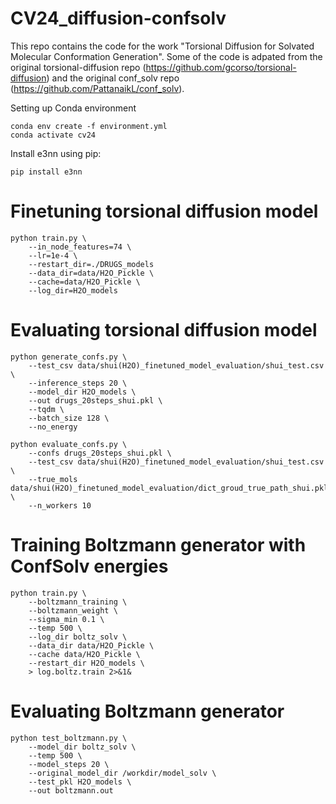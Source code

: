 # CV24_diffusion-confsolv

This repo contains the code for the work "Torsional Diffusion for Solvated Molecular Conformation Generation". Some of the code is adpated from the original torsional-diffusion repo (https://github.com/gcorso/torsional-diffusion) and the original conf_solv repo (https://github.com/PattanaikL/conf_solv).

Setting up Conda environment
```
conda env create -f environment.yml
conda activate cv24
```

Install e3nn using pip:
```
pip install e3nn
```

# Finetuning torsional diffusion model
```
python train.py \
    --in_node_features=74 \
    --lr=1e-4 \
    --restart_dir=./DRUGS_models
    --data_dir=data/H2O_Pickle \
    --cache=data/H2O_Pickle \
    --log_dir=H2O_models
```

# Evaluating torsional diffusion model
```
python generate_confs.py \
    --test_csv data/shui(H2O)_finetuned_model_evaluation/shui_test.csv \
    --inference_steps 20 \
    --model_dir H2O_models \
    --out drugs_20steps_shui.pkl \
    --tqdm \
    --batch_size 128 \
    --no_energy
```
```
python evaluate_confs.py \
    --confs drugs_20steps_shui.pkl \
    --test_csv data/shui(H2O)_finetuned_model_evaluation/shui_test.csv \
    --true_mols data/shui(H2O)_finetuned_model_evaluation/dict_groud_true_path_shui.pkl \
    --n_workers 10
```

# Training Boltzmann generator with ConfSolv energies
```
python train.py \
    --boltzmann_training \
    --boltzmann_weight \
    --sigma_min 0.1 \
    --temp 500 \
    --log_dir boltz_solv \
    --data_dir data/H2O_Pickle \
    --cache data/H2O_Pickle \
    --restart_dir H2O_models \
    > log.boltz.train 2>&1&
```

# Evaluating Boltzmann generator
```
python test_boltzmann.py \
    --model_dir boltz_solv \
    --temp 500 \
    --model_steps 20 \
    --original_model_dir /workdir/model_solv \
    --test_pkl H2O_models \
    --out boltzmann.out
```


